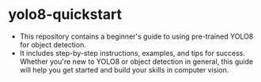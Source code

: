# yolo8-quickstart
- This repository contains a beginner's guide to using pre-trained YOLO8 for object detection. 
- It includes step-by-step instructions, examples, and tips for success. Whether you're new to YOLO8 or object detection in general, this guide will help you get started and build your skills in computer vision.
